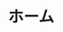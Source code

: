 ---
templateKey: top-page
title: ホーム
cover:
  title: 学びや探究に興味を持つ子どもたちのために
  subtitle: 「創造的な学び」を子供たちにもたらす書籍や教材を子どもたちに届けます
  backgroundImage: ../images/top-cover.jpg
featured:
  title: Scratchアクティビティ カードブック・シリーズ
  description: 「創造的な学び」を子供たちにもたらすプログラミング学習用カードブックです。子供たちがプログラミングに集中して取り組むのを手助けしてくれます。
  features:
    - MITのScratchチームが開発した最先端のプログラミング学習教材を収録
    - 待望のScratch3.0対応版コーディングカード
    - 小学校の教育現場、放課後プログラムの教材に最適
    - ネット授業の教材としても最適
  books:
    -
      title: Vol.1 名前を動かそう・音楽を作ろう編
      image: ../images/creative-computing-workbook-vol1-on-sell.png
      price: "¥770+税"
      url: https://www.amazon.co.jp/dp/4910209018
    -
      title: Vol.2 キャラクターを動かそう・さあ、踊ろう編（近日発売）
      image: ../images/creative-computing-workbook-vol2-coming-soon.png
      price: "¥770+税"
      url: "" 
    -
      title: Vol.3 物語を作ろう・ビデオモーションセンサー編（近日発売）
      image: ../images/creative-computing-workbook-vol3-coming-soon.png
      price: "¥770+税"
      url: "" 
    -
      title: Vol.4 ゲーム編（近日発売）
      image: ../images/creative-computing-workbook-vol4-coming-soon.png
      price: "¥1,050+税"
      url: "" 
---